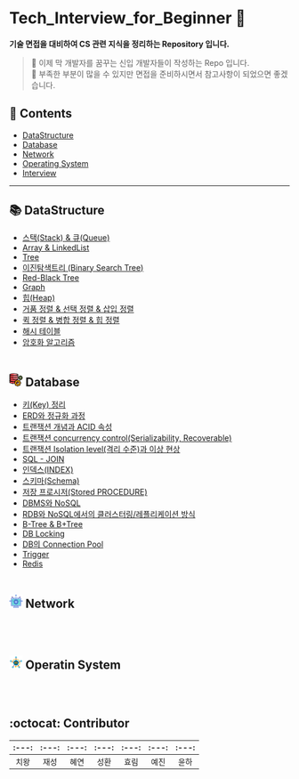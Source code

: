 # Tech_Interview_for_Beginner 📖

**기술 면접을 대비하여 CS 관련 지식을 정리하는 Repository 입니다.**

> 📢 이제 막 개발자를 꿈꾸는 신입 개발자들이 작성하는 Repo 입니다.
> <br> :name_badge: 부족한 부분이 많을 수 있지만 면접을 준비하시면서 참고사항이 되었으면 좋겠습니다.

## 📌 Contents
- [DataStructure]()
- [Database]()
- [Network]()
- [Operating System]()
- [Interview]() 

--- 

## 📚 DataStructure
- [스택(Stack) & 큐(Queue)]()
- [Array & LinkedList]()
- [Tree]()
- [이진탐색트리 (Binary Search Tree)]()
- [Red-Black Tree]()
- [Graph]()
- [힙(Heap)]()
- [거품 정렬 & 선택 정렬 & 삽입 정렬]()
- [퀵 정렬 & 병합 정렬 & 힙 정렬]()
- [해시 테이블]()
- [암호화 알고리즘]() <br><br>

## <img src = "./Assets/img/Database.png"> Database
- [키(Key) 정리]()
- [ERD와 정규화 과정]()
- [트랜잭션 개념과 ACID 속성]()
- [트랜잭션 concurrency control(Serializability, Recoverable)]()
- [트랜잭션 Isolation level(격리 수준)과 이상 현상]()
- [SQL - JOIN]()
- [인덱스(INDEX)]()
- [스키마(Schema)]()
- [저장 프로시저(Stored PROCEDURE)]()
- [DBMS와 NoSQL]()
- [RDB와 NoSQL에서의 클러스터링/레플리케이션 방식]()
- [B-Tree & B+Tree]()
- [DB Locking]()
- [DB의 Connection Pool]()
- [Trigger]()
- [Redis]() <br><br>

## <img src = "./Assets/img/Network.png"> Network

<br><br>

## <img src = "./Assets/img/OS.png"> Operatin System

<br><br>

## :octocat: Contributor

|:---:|:---:|:---:|:---:|:---:|:---:|:---:|
|:---:|:---:|:---:|:---:|:---:|:---:|:---:|
| 치왕 | 재성 | 혜연 | 성환 | 효림 | 예진 | 윤하 |x``